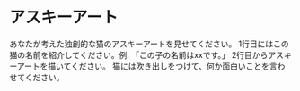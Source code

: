 # アスキーアート

あなたが考えた独創的な猫のアスキーアートを見せてください。
1行目にはこの猫の名前を紹介してください。例: 「この子の名前はxxです。」
2行目からアスキーアートを描いてください。
猫には吹き出しをつけて、何か面白いことを言わせてください。

